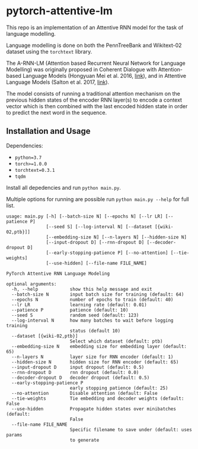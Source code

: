 # pytorch-attentive-lm


This repo is an implementation of an Attentive RNN model for the task of language modelling. 

Language modelling is done on both the PennTreeBank and Wikitext-02 dataset using the `torchtext` library.

The A-RNN-LM (Attention based Recurrent Neural Network for Language Modelling) was originally proposed in Coherent Dialogue with Attention-based Language Models (Hongyuan Mei et al. 2016, [link](https://arxiv.org/abs/1611.06997 "Coherent Dialogue with Attention-based Language Models")), and in Attentive Language Models (Salton et al. 2017, [link](https://www.semanticscholar.org/paper/Attentive-Language-Models-Salton-Ross/8a48edc093937a2f8ae665a4e1ecfa38972b234b "Attentive Language Models")). 

The model consists of running a traditional attention mechanism on the previous hidden states of the encoder RNN layer(s) to encode a context vector which is then combined with the last encoded hidden state in order to predict the next word in the sequence. 



## Installation and Usage

Dependencies:

  - `python=3.7`
  - `torch>=1.0.0`
  - `torchtext=0.3.1`
  - `tqdm`

Install all depedencies and run `python main.py`.

Multiple options for running are possible run `python main.py --help` for full list. 

```
usage: main.py [-h] [--batch-size N] [--epochs N] [--lr LR] [--patience P]
               [--seed S] [--log-interval N] [--dataset [{wiki-02,ptb}]]
               [--embedding-size N] [--n-layers N] [--hidden-size N]
               [--input-dropout D] [--rnn-dropout D] [--decoder-dropout D]
               [--early-stopping-patience P] [--no-attention] [--tie-weights]
               [--use-hidden] [--file-name FILE_NAME]

PyTorch Attentive RNN Language Modeling

optional arguments:
  -h, --help            show this help message and exit
  --batch-size N        input batch size for training (default: 64)
  --epochs N            number of epochs to train (default: 40)
  --lr LR               learning rate (default: 0.01)
  --patience P          patience (default: 10)
  --seed S              random seed (default: 123)
  --log-interval N      how many batches to wait before logging training
                        status (default 10)
  --dataset [{wiki-02,ptb}]
                        Select which dataset (default: ptb)
  --embedding-size N    embedding size for embedding layer (default: 65)
  --n-layers N          layer size for RNN encoder (default: 1)
  --hidden-size N       hidden size for RNN encoder (default: 65)
  --input-dropout D     input dropout (default: 0.5)
  --rnn-dropout D       rnn dropout (default: 0.0)
  --decoder-dropout D   decoder dropout (default: 0.5)
  --early-stopping-patience P
                        early stopping patience (default: 25)
  --no-attention        Disable attention (default: False
  --tie-weights         Tie embedding and decoder weights (default: False
  --use-hidden          Propagate hidden states over minibatches (default:
                        False
  --file-name FILE_NAME
                        Specific filename to save under (default: uses params
                        to generate
```

